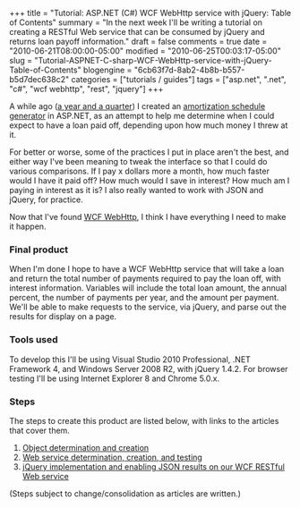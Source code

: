 +++
title = "Tutorial: ASP.NET (C#) WCF WebHttp service with jQuery: Table of Contents"
summary = "In the next week I'll be writing a tutorial on creating a RESTful Web service that can be consumed by jQuery and returns loan payoff information."
draft = false
comments = true
date = "2010-06-21T08:00:00-05:00"
modified = "2010-06-25T00:03:17-05:00"
slug = "Tutorial-ASPNET-C-sharp-WCF-WebHttp-service-with-jQuery-Table-of-Contents"
blogengine = "6cb63f7d-8ab2-4b8b-b557-b5d7dec638c2"
categories = ["tutorials / guides"]
tags = ["asp.net", ".net", "c#", "wcf webhttp", "rest", "jquery"]
+++

<p>A while ago (<a href="http://strivinglife.com/words/post/Test-application-in-ASPNET-C-sharp-Amortization-schedule.aspx">a year and a quarter</a>)&nbsp;I created an <a rel="external" href="http://jamesrskemp.com/testing/asp.net/Amortization.aspx">amortization schedule generator</a> in ASP.NET, as an attempt to help me determine when I could expect to have a loan paid off, depending upon how much money I threw at it.</p>
<p>For better or worse, some of the practices I put in place aren't the best, and either way I've been meaning to tweak the interface so that I could do various comparisons. If I pay x dollars more a month, how much faster would I have it paid off? How much would I save in interest? How much am I paying in interest as it is? I also really wanted to work&nbsp;with JSON and jQuery, for practice.</p>
<p>Now that I've found <a href="http://strivinglife.com/words/post/RESTful-WCF-Web-services-easily.aspx">WCF WebHttp</a>, I think I have everything I need to make it happen.</p>
<h3>Final product</h3>
<p>When I'm done I hope to have a WCF WebHttp service that will take a loan and return the total number of payments required to pay the loan off, with interest information. Variables will include the total loan amount, the annual percent, the number of payments per year, and the amount per payment. We'll be able to make requests to the service, via jQuery, and parse out the results for display on a page.</p>
<h3>Tools used</h3>
<p>To develop this I'll be using Visual Studio 2010 Professional, .NET Framework 4, and Windows Server 2008 R2, with&nbsp;jQuery&nbsp;1.4.2. For browser testing&nbsp;I'll be using Internet Explorer 8 and Chrome 5.0.x.</p>
<h3>Steps</h3>
<p>The steps to create this product are listed below, with links to the articles that cover them.</p>
<ol>
<li><a href="http://strivinglife.com/words/post/Tutorial-ASPNET-C-sharp-WCF-WebHttp-service-with-jQuery-Part-1-Loan-object.aspx">Object determination and creation</a></li>
<li><a href="http://strivinglife.com/words/post/Tutorial-ASPNET-C-sharp-WCF-WebHttp-service-with-jQuery-Part-2-WCF-WebHttp-service.aspx">Web service determination, creation, and testing</a></li>
<li><a href="http://strivinglife.com/words/post/Tutorial-ASPNET-C-sharp-WCF-WebHttp-service-with-jQuery-Part-3-Pulling-JSON-with-jQuery.aspx">jQuery implementation and enabling JSON results on our WCF RESTful Web service</a></li>
</ol>
<p>(Steps subject to change/consolidation as articles are written.)</p>
